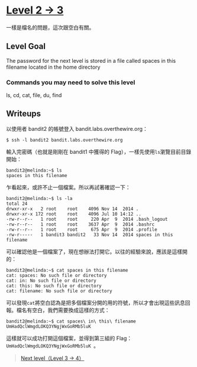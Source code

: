 # [Level 2 -> 3](http://overthewire.org/wargames/bandit/bandit3.html)

 一樣是檔名的問題，這次跟空白有關。

## Level Goal

The password for the next level is stored in a file called spaces in this filename located in the home directory

### Commands you may need to solve this level

ls, cd, cat, file, du, find

## Writeups

以使用者 bandit2 的帳號登入 bandit.labs.overthewire.org：

```shell
$ ssh -l bandit2 bandit.labs.overthewire.org
```
輸入完密碼（也就是剛剛在 bandit1 中獲得的 Flag），一樣先使用```ls```瀏覽目前目錄開始：

```shell
bandit2@melinda:~$ ls
spaces in this filename
```
乍看起來，或許不止一個檔案。所以再試著確認一下：

```shell
bandit2@melinda:~$ ls -la
total 24
drwxr-xr-x   2 root    root    4096 Nov 14  2014 .
drwxr-xr-x 172 root    root    4096 Jul 10 14:12 ..
-rw-r--r--   1 root    root     220 Apr  9  2014 .bash_logout
-rw-r--r--   1 root    root    3637 Apr  9  2014 .bashrc
-rw-r--r--   1 root    root     675 Apr  9  2014 .profile
-rw-r-----   1 bandit3 bandit2   33 Nov 14  2014 spaces in this filename
```
可以確認他是一個檔案了，現在想辦法打開它。以往的經驗來說，應該是這樣開的：

```shell
bandit2@melinda:~$ cat spaces in this filename
cat: spaces: No such file or directory
cat: in: No such file or directory
cat: this: No such file or directory
cat: filename: No such file or directory
```
可以發現```cat```將空白認為是把多個檔案分開的用的符號，所以才會出現這些訊息回報。檔名有空白，我們需要換成這樣的方式：

```shell
bandit2@melinda:~$ cat spaces\ in\ this\ filename
UmHadQclWmgdLOKQ3YNgjWxGoRMb5luK
```
這樣就可以成功打開這個檔案，並得到第三組的 Flag：```UmHadQclWmgdLOKQ3YNgjWxGoRMb5luK ```。
> [Next level（Level 3 -> 4）](https://github.com/YanHaoChen/OverTheWire-Writeups/blob/master/Bandit/Level3to4.md) 
